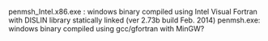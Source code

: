 penmsh_Intel.x86.exe :  windows binary compiled using Intel Visual Fortran with DISLIN library statically linked (ver 2.73b build Feb. 2014)
penmsh.exe:  windows binary compiled using gcc/gfortran with MinGW?
